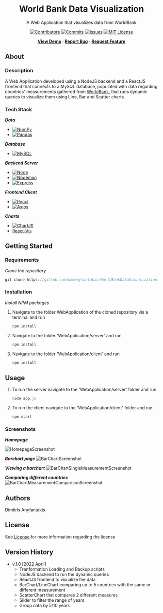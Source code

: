 <div align="center">
  <h1>World Bank Data Visualization</h1>
  <p>
    A Web Application that visualizes data from WorldBank
  </p>
  
[![Contributors][contributors-shield]][contributors-url]
[![Commits][commits-shield]][commits-url]
[![Issues][issues-shield]][issues-url]
[![MIT License][license-shield]][license-url]

[**View Demo**][demo-url] · [**Report Bug**][issues-url] · [**Request Feature**][issues-url]

</div>


## About

### Description

A Web Application developed using a NodeJS backend and a ReactJS frontend that connects to a MySQL database, populated with data regarding countries' measurements gathered from [WorldBank][worldbank-url], that runs dynamic queries to visualize them using Line, Bar and Scatter charts

### Tech Stack

***Data***

* [![NumPy][NumPy]][NumPy-url]
* [![Pandas][Pandas]][Pandas-url]

***Database***

* [![MySQL][MySQL]][MySQL-url]

***Backend Server***

* [![Node][Node.js]][Node-url]
* [![Nodemon][Nodemon]][Nodemon-url]
* [![Express][Express]][Express-url]

***Frontend Client***

* [![React][React]][React-url]
* [![Axios][Axios]][Axios-url]

***Charts***

* [![ChartJS][ChartJS]][ChartJS-url]
* [React-Vis][React-Vis-url]


## Getting Started

### Requirements

_Clone the repository_
```javascript
git clone https://github.com/dimanyfantakis/WorldBankDataVisualization.git
```

### Installation

_Install NPM packages_

1. Navigate to the folder WebApplication of the cloned repository via a terminal and run
    ```javascript
    npm install
    ```

2. Navigate to the folder 'WebApplication/server' and run
    ```javascript
    npm install
    ```

3. Navigate to the folder 'WebApplication/client' and run
    ```javascript
    npm install
    ```


## Usage

1. To run the server navigate to the 'WebApplication/server' folder and run
    ```javascript
    node app.js
    ```

2. To run the client navigate to the 'WebApplication/client' folder and run
    ```javascript
    npm start
    ```

### Screenshots

***Homepage***

![HomepageScreenshot][HomepageScreenshot-url]

***Barchart page***
![BarChartScreenshot][BarChartScreenshot-url]

***Viewing a barchart***
![BarChartSingleMeasurementScreenshot][BarChartSingleMeasurementScreenshot-url]

***Comparing different countries***
![BarChartMeasurementComparisonScreenshot][BarChartMeasurementComparisonScreenshot-url]


## Authors

Dimitris Anyfantakis


## License

See [License][license-url] for more information regarding the license


## Version History

* v.1.0 [2022 April]
    * Tranformation Loading and Backup scripts
    * NodeJS backend to run the dynamic queries
    * ReactJS frontend to visualize the data
    * BarChart/LineChart comparing up to 5 countries with the same or different measurement
    * ScatterChart that compares 2 different measures 
    * Slider to filter the range of years
    * Group data by 5/10 years


[contributors-shield]: https://img.shields.io/github/contributors/dimanyfantakis/WorldBankDataVisualization
[contributors-url]: https://github.com/dimanyfantakis/WorldBankDataVisualization/graphs/contributors
[commits-shield]: https://img.shields.io/github/last-commit/dimanyfantakis/WorldBankDataVisualization
[commits-url]: https://github.com/dimanyfantakis/WorldBankDataVisualization/commit/main
[worldbank-url]: https://data.worldbank.org/
[license-shield]: https://img.shields.io/github/license/dimanyfantakis/WorldBankDataVisualization
[license-url]: https://https://github.com/dimanyfantakis/WorldBankDataVisualization/blob/main/LICENSE
[issues-shield]: https://img.shields.io/github/issues/dimanyfantakis/WorldBankDataVisualization
[issues-url]: https://github.com/dimanyfantakis/WorldBankDataVisualization/issues/
[demo-url]: https://github.com/dimanyfantakis/WorldBankDataVisualization
[NumPy]: https://img.shields.io/badge/NumPy-000000?style=for-the-badge&logo=NumPy&logoColor=########013243
[NumPy-url]: https://numpy.org/
[Pandas]: https://img.shields.io/badge/pandas-000000?style=for-the-badge&logo=pandas&logoColor=#########150458
[Pandas-url]: https://pandas.pydata.org/
[MySQL]: https://img.shields.io/badge/MySQL-000000?style=for-the-badge&logo=MySQL&logoColor=#######4479A1
[MySQL-url]: https://www.mysql.com/
[Node.js]: https://img.shields.io/badge/Node.js-000000?style=for-the-badge&logo=Node.js&logoColor=#339933logoColor=white
[Node-url]: https://nodejs.org/en/
[Nodemon]: https://img.shields.io/badge/Nodemon-000000?style=for-the-badge&logo=Nodemon&logoColor=##76D04B
[Nodemon-url]: https://www.npmjs.com/package/nodemon
[Express]: https://img.shields.io/badge/Express-000000?style=for-the-badge&logo=Express&logoColor=###000000
[Express-url]: https://expressjs.com/
[React]: https://img.shields.io/badge/React-000000?style=for-the-badge&logo=React&logoColor=####61DAFB
[React-url]: https://reactjs.org/
[Axios]: https://img.shields.io/badge/Axios-000000?style=for-the-badge&logo=Axios&logoColor=#####5A29E4
[Axios-url]: https://axios-http.com/docs/intro
[ChartJS]: https://img.shields.io/badge/Chart-000000?style=for-the-badge&logo=Chart.js&logoColor=######FF6384
[ChartJS-url]: https://www.chartjs.org/
[React-Vis-url]: https://github.com/uber/react-vis
[HomepageScreenshot-url]: https://drive.google.com/uc?export=view&id=1flo9WXFYV-2WpjCwwzy0pmxL7G_qhmGt
[BarChartScreenshot-url]: https://drive.google.com/uc?export=view&id=11Sq0FNIctJDkrYyIimvSFhCI7h1rI-ff
[BarChartSingleMeasurementScreenshot-url]: https://drive.google.com/uc?export=view&id=10IETdjVazvJKfQfuAqOzFfUiR_GI4BpZ
[BarChartMeasurementComparisonScreenshot-url]: https://drive.google.com/uc?export=view&id=1sfsXI-D7K-kZphOO2BIJWkVhG5KuPzNR